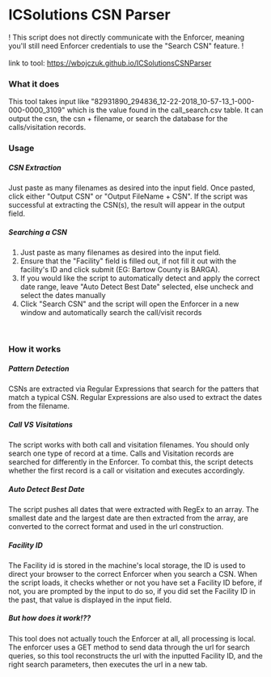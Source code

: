 # ICSolutions CSN Parser

! This script does not directly communicate with the Enforcer, meaning you'll still need Enforcer credentials to use the "Search CSN" feature. !
<br><br>
link to tool: https://wbojczuk.github.io/ICSolutionsCSNParser
<br>
<h3>What it does</h3>
This tool takes input like "82931890_294836_12-22-2018_10-57-13_1-000-000-0000_3109" which is the value found in the call_search.csv table. It can output the csn, the csn + filename, or search the database for the calls/visitation records. <br>

<h3>Usage</h3>
<h5>CSN Extraction</h5>
Just paste as many filenames as desired into the input field. Once pasted, click either "Output CSN" or "Output FileName + CSN". If the script was successful at extracting the CSN(s), the result will appear in the output field.<br>

<h5>Searching a CSN</h5>
<ol>
  <li>Just paste as many filenames as desired into the input field.</li>
  <li>Ensure that the "Facility" field is filled out, if not fill it out with the facility's ID and click submit (EG: Bartow County is BARGA).</li>
  <li>If you would like the script to automatically detect and apply the correct date range, leave "Auto Detect Best Date" selected, else uncheck and select the dates manually</li>
  <li>Click "Search CSN" and the script will open the Enforcer in a new window and automatically search the call/visit records</li>
</ol>
<br>
<h3>How it works</h3>
<h5>Pattern Detection</h5>
CSNs are extracted via Regular Expressions that search for the patters that match a typical CSN. Regular Expressions are also used to extract the dates from the filename.<br>

<h5>Call VS Visitations</h5>
The script works with both call and visitation filenames. You should only search one type of record at a time. Calls and Visitation records are searched for differently in the Enforcer. To combat this, the script detects whether the first record is a call or visitation and executes accordingly.<br>

<h5>Auto Detect Best Date</h5>
The script pushes all dates that were extracted with RegEx to an array. The smallest date and the largest date are then extracted from the array, are converted to the correct format and used in the url construction.<br>

<h5>Facility ID</h5>
The Facility id is stored in the machine's local storage, the ID is used to direct your browser to the correct Enforcer when you search a CSN. When the script loads, it checks whether or not you have set a Facility ID before, if not, you are prompted by the input to do so, if you did set the Facility ID in the past, that value is displayed in the input field.<br>

<h5>But how does it work!??</h5>
This tool does not actually touch the Enforcer at all, all processing is local. The enforcer uses a GET method to send data through the url for search queries, so this tool reconstructs the url with the inputted Facility ID, and the right search parameters, then executes the url in a new tab.

